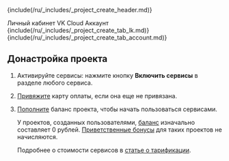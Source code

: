 {include(/ru/_includes/_project_create_header.md)}

<tabs>
<tablist>
<tab>Личный кабинет</tab>
<tab>VK Cloud Аккаунт</tab>
</tablist>
<tabpanel>
{include(/ru/_includes/_project_create_tab_lk.md)}
</tabpanel>
<tabpanel>
{include(/ru/_includes/_project_create_tab_account.md)}
</tabpanel>
</tabs>

## Донастройка проекта

1. Активируйте сервисы: нажмите кнопку **Включить сервисы** в разделе любого сервиса.

1. [Привяжите](../../activation#privyazka_bankovskoy_karty) карту оплаты, если она еще не привязана.

1. [Пополните](/ru/intro/billing/service-management/payment) баланс проекта, чтобы начать пользоваться сервисами.

    У проектов, созданных пользователями, [баланс](/ru/intro/billing/concepts/balance) изначально составляет 0 рублей. [Приветственные бонусы](/ru/intro/billing/concepts/balance) для таких проектов не начисляются.

   Подробнее о стоимости сервисов в [статье о тарификации](../../../tariffication).
